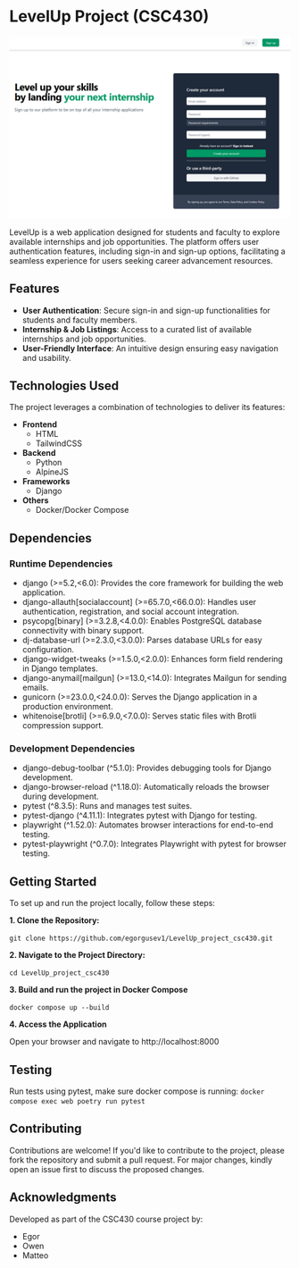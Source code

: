 # LevelUp Project (CSC430)

![Screenshot of the frontpage.](level_up/images/front_page.png)

LevelUp is a web application designed for students and faculty to explore available internships and job opportunities. The platform offers user authentication features, including sign-in and sign-up options, facilitating a seamless experience for users seeking career advancement resources.

## Features
* **User Authentication**: Secure sign-in and sign-up functionalities for students and faculty members.
* **Internship & Job Listings**: Access to a curated list of available internships and job opportunities.
* **User-Friendly Interface**: An intuitive design ensuring easy navigation and usability.

## Technologies Used
The project leverages a combination of technologies to deliver its features:
* **Frontend**
  * HTML
  * TailwindCSS
* **Backend**
  * Python
  * AlpineJS
* **Frameworks**
  * Django
* **Others**
  * Docker/Docker Compose
## Dependencies

### Runtime Dependencies
   * django (>=5.2,<6.0): Provides the core framework for building the web application.
   * django-allauth[socialaccount] (>=65.7.0,<66.0.0): Handles user authentication, registration, and social account integration.
   * psycopg[binary] (>=3.2.8,<4.0.0): Enables PostgreSQL database connectivity with binary support.
   * dj-database-url (>=2.3.0,<3.0.0): Parses database URLs for easy configuration.
   * django-widget-tweaks (>=1.5.0,<2.0.0): Enhances form field rendering in Django templates.
   * django-anymail[mailgun] (>=13.0,<14.0): Integrates Mailgun for sending emails.
   * gunicorn (>=23.0.0,<24.0.0): Serves the Django application in a production environment.
   * whitenoise[brotli] (>=6.9.0,<7.0.0): Serves static files with Brotli compression support.

### Development Dependencies
   * django-debug-toolbar (^5.1.0): Provides debugging tools for Django development.
   * django-browser-reload (^1.18.0): Automatically reloads the browser during development.
   * pytest (^8.3.5): Runs and manages test suites.
   * pytest-django (^4.11.1): Integrates pytest with Django for testing.
   * playwright (^1.52.0): Automates browser interactions for end-to-end testing.
   * pytest-playwright (^0.7.0): Integrates Playwright with pytest for browser testing.
 
## Getting Started
To set up and run the project locally, follow these steps:

**1. Clone the Repository:**

`git clone https://github.com/egorgusev1/LevelUp_project_csc430.git`

**2. Navigate to the Project Directory:**

`cd LevelUp_project_csc430`

**3. Build and run the project in Docker Compose**

`docker compose up --build`

**4. Access the Application**

Open your browser and navigate to http://localhost:8000

## Testing

Run tests using pytest, make sure docker compose is running:
`docker compose exec web poetry run pytest`

## Contributing

Contributions are welcome! If you'd like to contribute to the project, please fork the repository and submit a pull request. For major changes, kindly open an issue first to discuss the proposed changes.

## Acknowledgments

Developed as part of the CSC430 course project by:

* Egor
* Owen
* Matteo


